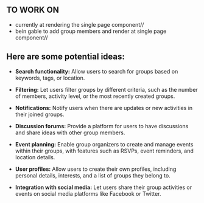 ## TO WORK ON 

- currently at rendering the single page component// 
- bein gable to add group members and render at single page component// 






## Here are some potential ideas:
- **Search functionality:** 
Allow users to search for groups based on keywords, tags, or location.

- **Filtering:**
 Let users filter groups by different criteria, such as the number of members, activity level, or the most recently created groups.

- **Notifications:** 
Notify users when there are updates or new activities in their joined groups.

- **Discussion forums:**
 Provide a platform for users to have discussions and share ideas with other group members.

- **Event planning:** 
Enable group organizers to create and manage events within their groups, with features such as RSVPs, event reminders, and location details.

- **User profiles:** 
Allow users to create their own profiles, including personal details, interests, and a list of groups they belong to.

- **Integration with social media:** 
Let users share their group activities or events on social media platforms like Facebook or Twitter.
